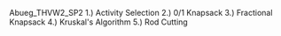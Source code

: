 Abueg_THVW2_SP2
1.) Activity Selection
2.) 0/1 Knapsack
3.) Fractional Knapsack
4.) Kruskal's Algorithm
5.) Rod Cutting
